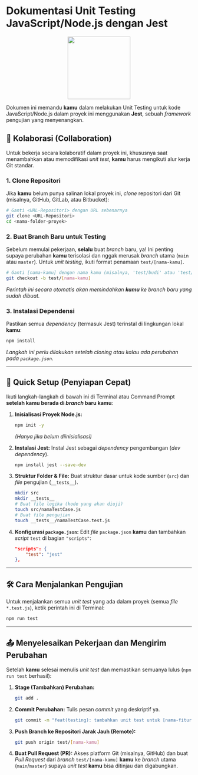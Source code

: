 # Dokumentasi Unit Testing JavaScript/Node.js dengan Jest

<div align="center">
  <img height="170" src="https://icon.icepanel.io/Technology/svg/Jest.svg" />
</div>

Dokumen ini memandu **kamu** dalam melakukan Unit Testing untuk kode JavaScript/Node.js dalam proyek ini menggunakan **Jest**, sebuah *framework* pengujian yang menyenangkan.

## 🤝 Kolaborasi (Collaboration)

Untuk bekerja secara kolaboratif dalam proyek ini, khususnya saat menambahkan atau memodifikasi *unit test*, **kamu** harus mengikuti alur kerja Git standar.

### 1\. **Clone Repositori**

Jika **kamu** belum punya salinan lokal proyek ini, *clone* repositori dari Git (misalnya, GitHub, GitLab, atau Bitbucket):

```bash
# Ganti <URL-Repositori> dengan URL sebenarnya
git clone <URL-Repositori> 
cd <nama-folder-proyek>
```

### 2\. **Buat Branch Baru untuk Testing**

Sebelum memulai pekerjaan, **selalu** buat *branch* baru, ya\! Ini penting supaya perubahan **kamu** terisolasi dan nggak merusak *branch* utama (`main` atau `master`). Untuk *unit testing*, ikuti format penamaan `test/[nama-kamu]`.

```bash
# Ganti [nama-kamu] dengan nama kamu (misalnya, 'test/budi' atau 'test/farah')
git checkout -b test/[nama-kamu] 
```

*Perintah ini secara otomatis akan memindahkan **kamu** ke branch baru yang sudah dibuat.*

### 3\. **Instalasi Dependensi**

Pastikan semua *dependency* (termasuk Jest) terinstal di lingkungan lokal **kamu**:

```bash
npm install
```

*Langkah ini perlu dilakukan setelah cloning atau kalau ada perubahan pada `package.json`.*

-----

## 🚀 Quick Setup (Penyiapan Cepat)

Ikuti langkah-langkah di bawah ini di Terminal atau Command Prompt **setelah kamu berada di *branch* baru kamu**:

1.  **Inisialisasi Proyek Node.js:**

    ```bash
    npm init -y
    ```

    *(Hanya jika belum diinisialisasi)*

2.  **Instalasi Jest:**
    Instal Jest sebagai *dependency* pengembangan (*dev dependency*).

    ```bash
    npm install jest --save-dev
    ```

3.  **Struktur Folder & File:**
    Buat struktur dasar untuk kode sumber (`src`) dan *file* pengujian (`__tests__`).

    ```bash
    mkdir src
    mkdir __tests__
    # Buat file logika (kode yang akan diuji)
    touch src/namaTestCase.js 
    # Buat file pengujian
    touch __tests__/namaTestCase.test.js 
    ```

4.  **Konfigurasi `package.json`:**
    Edit *file* `package.json` **kamu** dan tambahkan *script* `test` di bagian `"scripts"`:

    ```json
    "scripts": {
        "test": "jest"
    },
    ```

-----

## 🛠️ Cara Menjalankan Pengujian

Untuk menjalankan semua *unit test* yang ada dalam proyek (semua *file* `*.test.js`), ketik perintah ini di Terminal:

```bash
npm run test
```

-----

## 📤 Menyelesaikan Pekerjaan dan Mengirim Perubahan

Setelah **kamu** selesai menulis *unit test* dan memastikan semuanya lulus (`npm run test` berhasil):

1.  **Stage (Tambahkan) Perubahan:**

    ```bash
    git add .
    ```

2.  **Commit Perubahan:**
    Tulis pesan *commit* yang deskriptif ya.

    ```bash
    git commit -m "feat(testing): tambahkan unit test untuk [nama-fitur]"
    ```

3.  **Push Branch ke Repositori Jarak Jauh (Remote):**

    ```bash
    git push origin test/[nama-kamu]
    ```

4.  **Buat Pull Request (PR):**
    Akses platform Git (misalnya, GitHub) dan buat *Pull Request* dari *branch* `test/[nama-kamu]` **kamu** ke *branch* utama (`main`/`master`) supaya *unit test* **kamu** bisa ditinjau dan digabungkan.